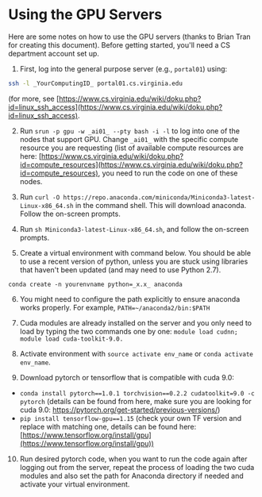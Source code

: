# Using the GPU Servers

Here are some notes on how to use the GPU servers (thanks to Brian
Tran for creating this document). Before getting started, you'll need
a CS department account set up.

1. First, log into the general purpose server (e.g., `portal01`) using:
```bash
ssh -l _YourComputingID_ portal01.cs.virginia.edu
```
(for more, see
[https://www.cs.virginia.edu/wiki/doku.php?id=linux_ssh_access](https://www.cs.virginia.edu/wiki/doku.php?id=linux_ssh_access).


2. Run `srun -p gpu -w _ai01_ --pty bash -i -l` to log into one of the
nodes that support GPU. Change `_ai01_` with the specific compute
resource you are requesting (list of available compute resources are
here:
[https://www.cs.virginia.edu/wiki/doku.php?id=compute_resources](https://www.cs.virginia.edu/wiki/doku.php?id=compute_resources),
you need to run the code on one of these nodes.


3. Run `curl -O https://repo.anaconda.com/miniconda/Miniconda3-latest-Linux-x86_64.sh` in the command shell. This will download anaconda. Follow the on-screen prompts.

4. Run `sh Miniconda3-latest-Linux-x86_64.sh`, and follow the on-screen prompts.

5. Create a virtual environment with command below. You should be able
to use a recent version of python, unless you are stuck using
libraries that haven't been updated (and may need to use Python 2.7).

`conda create -n yourenvname python=_x.x_ anaconda` 

6. You might need to configure the path explicitly to ensure anaconda works properly. For example, `PATH=~/anaconda2/bin:$PATH`

7. Cuda modules are already installed on the server and you only need to load by typing the two commands one by one: 
`module load cudnn;`  
`module load cuda-toolkit-9.0.`

8. Activate environment with `source activate env_name` or `conda activate env_name`.

9. Download pytorch or tensorflow that is compatible with cuda 9.0:
- `conda install pytorch==1.0.1 torchvision==0.2.2 cudatoolkit=9.0 -c pytorch` (details can be found from here, make sure you are looking for cuda 9.0: https://pytorch.org/get-started/previous-versions/)
- `pip install tensorflow-gpu==1.15` (check your own TF version and replace with matching one, details can be found here: [https://www.tensorflow.org/install/gpu](https://www.tensorflow.org/install/gpu))

10. Run desired pytorch code, when you want to run the code again
after logging out from the server, repeat the process of loading the
two cuda modules and also set the path for Anaconda directory if
needed and activate your virtual environment.



